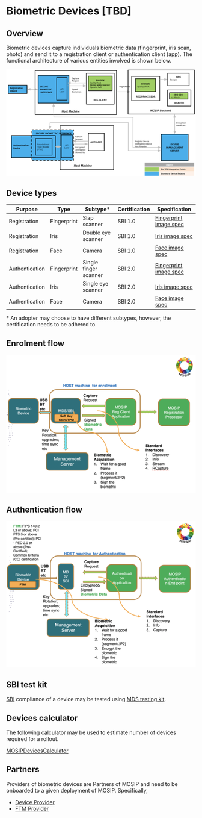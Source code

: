 # Biometric Devices [TBD]

## Overview
Biometric devices capture individuals biometric data (fingerprint, iris scan, photo) and send it to a registration client or authentication client (app). The functional architecture of various entities involved is shown below.

![](_images/sdk.png)

## Device types 
|Purpose|Type|Subtype\*|Certification|Specification|
|---|---|---|---|---|
|Registration|Fingerprint|Slap scanner|SBI 1.0|[Fingerprint image spec](biometric-image-specification.md#fingerprint)|
|Registration|Iris|Double eye scanner|SBI 1.0|[Iris image spec](biometric-image-specification.md#iris)|
|Registration|Face|Camera|SBI 1.0|[Face image spec](biometric-image-specification.md#face)|
|Authentication|Fingerprint|Single finger scanner|SBI 2.0|[Fingerprint image spec](biometric-image-specification.md#fingerprint)|
|Authentication|Iris|Single eye scanner|SBI 2.0|[Iris image spec](biometric-image-specification.md#iris)|
|Authentication|Face|Camera|SBI 2.0|[Face image spec](biometric-image-specification.md#face)|

\* An adopter may choose to have different subtypes, however, the certification needs to be adhered to.

## Enrolment flow

![](_images/devices-enrolment.png)

## Authentication flow

![](_images/devices-authentication.png)

## SBI test kit
[SBI](secure-biometric-interface.md) compliance of a device may be tested using  [MDS testing kit](https://github.com/mosip/mds-testing-kit).

## Devices calculator 
The following calculator may be used to estimate number of devices required for a rollout. 

[MOSIPDevicesCalculator](_files/mosip-devices-calculator.xls)

## Partners
Providers of biometric devices are Partners of MOSIP and need to be onboarded to a given deployment of MOSIP. Specifically,
* [Device Provider](partners.md#device-partner-dp)
* [FTM Provider](partners.md#ftm-partner-ftmp)
 






